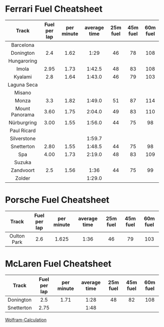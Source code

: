 # Ferrari Fuel Cheatsheet
| Track         | Fuel per lap  | per minute  | average time | 25m fuel | 45m fuel | 60m fuel |
|:-------------:|:-------------:|:-----------:|:------------:|:--------:|:--------:|:--------:|
| Barcelona     |               |             |              |          |          |          |
| Donington     | 2.4           | 1.62        | 1:29         | 46       | 78       | 108      |
| Hungaroring   |               |             |              |          |          |          |
| Imola         | 2.95          | 1.73        | 1:42.5       | 48       | 83       | 108      |
| Kyalami       | 2.8           | 1.64        | 1:43.0       | 46       | 79       | 103      |
| Laguna Seca   |               |             |              |          |          |          |
| Misano        |               |             |              |          |          |          |
| Monza         | 3.3           | 1.82        | 1:49.0       | 51       | 87       | 114      |
| Mount Panorama| 3.60          | 1.75        | 2:04.0       | 49       | 83       | 110      |
| Nürburgring   | 3.00          | 1.55        | 1:56.0       | 44       | 75       | 98       |
| Paul Ricard   |               |             |              |          |          |          |
| Silverstone   |               |             | 1:59.7       |          |          |          |
| Snetterton    | 2.80          | 1.55        | 1:48.5       | 44       | 75       | 98       |
| Spa           | 4.00          | 1.73        | 2:19.0       | 48       | 83       | 109      |
| Suzuka        |               |             |              |          |          |          |
| Zandvoort     | 2.5           | 1.56        | 1:36         | 44       | 75       | 99       |
| Zolder        |               |             | 1:29.0       |          |          |          |



# Porsche Fuel Cheatsheet
| Track         | Fuel per lap  | per minute  | average time | 25m fuel | 45m fuel | 60m fuel |
|:-------------:|:-------------:|:-----------:|:------------:|:--------:|:--------:|:--------:|
| Oulton Park   | 2.6           | 1.625       | 1:36         | 46       | 79       | 103      |


# McLaren Fuel Cheatsheet
| Track         | Fuel per lap  | per minute  | average time | 25m fuel | 45m fuel | 60m fuel |
|:-------------:|:-------------:|:-----------:|:------------:|:--------:|:--------:|:--------:|
| Donington     | 2.5           | 1.71        | 1:28         | 48       | 82       | 108      |
| Snetterton	| 2.75           |         | 1:48         |        |        |       |

[Wolfram-Calculation](https://www.wolframalpha.com/input/?i=CEILING((2.53+/+(1+minute+36+seconds))+*+25+mins)+%2B+5)